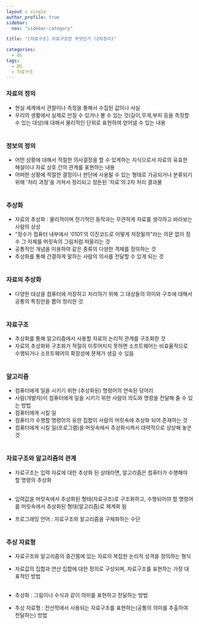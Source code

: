 ```yaml
---
layout : single
author_profile: true
sidebar: 
  nav: "sidebar-category"

title: "[자료구조] 자료구조란 무엇인가 (2차정리)"

categories:
  - ds
tags:
  - DS
  - 자료구조
---
```


### 자료의 정의
- 현실 세계에서 관찰이나 측정을 통해서 수집된 값이나 사실<br>
- 우리의 생활에서 실제로 만질 수 있거나 볼 수 있는 것(길이,무게,부피 등을 측정할수 있는 대상)에 대해서 물리적인 단위로 표현하여 얻어낼 수 있는 내용<br><br>

### 정보의 정의
- 어떤 상황에 대해서 적절한 의사결정을 할 수 있게하는 지식으로서 자료의 유효한 해설이나 자료 상호 간의 관계를 표현하는 내용<br>
- 어떠한 상황에 적절한 결정이나 판단에 사용될 수 있는 형태로 가공되거나 분류되기 위해 '처리 과정'을 거쳐서 정리되고 정돈된 '자료'의 2차 처리 결과물<br><br>

### 추상화
- 자료의 추상화 : 물리적이며 전기적인 동작과는 무관하게 자료를 생각하고 바라보는 사람의 상상<br>
- "정수가 컴퓨터 내부에서 '0101'의 이진코드로 어떻게 저장될까"라는 의문 없이 정수 그 자체를 머릿속의 그림처럼 떠올리는 것<br>
- 공통적인 개념을 이용하여 같은 종류의 다양한 객체를 정의하는 것<br>
- 추상화를 통해 간결하게 말하는 사람의 의사를 전달할 수 있게 되는 것<br><br>

### 자료의 추상화
- 다양한 대상을 컴퓨터에 저장하고 처리하기 위해 그 대상들의 의미와 구조에 대해서 공통의 특징만을 뽑아 정리한 것<br><br>

### 자료구조
- 추상화를 통해 알고리즘에서 사용할 자료의 논리적 관계를 구조화한 것<br>
- 자료의 추상화와 구조화가 적절히 이루어지지 못하면 소프트웨어는 비효율적으로 수행되거나 소프트웨어의 확장성에 문제가 생길 수 있음<br><br>

### 알고리즘
- 컴퓨터에게 일을 시키기 위한 (추상화된) 명령어의 연속된 덩어리<br>
- 사람(개발자)이 컴퓨터에게 일을 시키기 위한 사람의 의도와 명령을 전달해 줄 수 있는 방법<br>
- 컴퓨터에게 시킬 일<br>
- 컴퓨터가 수행할 명령어의 유한 집합이 사람의 머릿속에 추상화 되어 존재하는 것<br>
- 컴퓨터에게 시킬 일(프로그램)을 머릿속에서 추상화시켜서 대략적으로 상상해 놓은 것<br><br>

### 자료구조와 알고리즘의 관계
- 자료구조는 입력 자료에 대한 추상화 된 상태라면, 알고리즘은 컴퓨터가 수행해야 할 명령의 추상화<br><br>

- 입력값을 머릿속에서 추상화된 형태(자료구조)로 구조화하고, 수행되어야 할 명령어를 머릿속에서 추상화된 형태(알고리즘)로 체계화 됨<br>
- 프로그래밍 언어 : 자료구조와 알고리즘을 구체화하는 수단<br><br>

### 추상 자료형
- 자료구조와 알고리즘의 중간쯤에 있는 자료의 복잡한 논리적 성격을 정의하는 형식<br>
- 자료값의 집합과 연산 집합에 대한 정의로 구성되며, 자료구조를 표현하는 가장 대표적인 방법<br><br>

- 추상화 : 그림이나 수식과 같이 의미를 표현하고 전달하는 방법<br>
- 추상 자료형 : 전산학에서 사용되는 자료구조를 표현하는(공통의 의미를 추출하여 전달하는) 방법<br><br>

